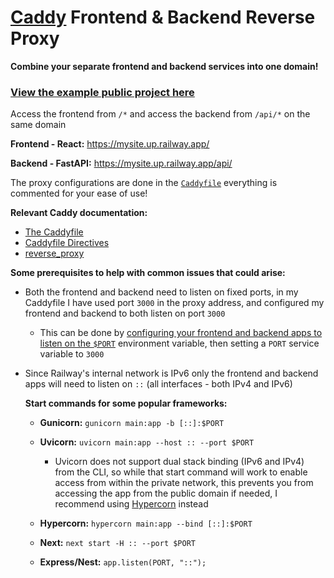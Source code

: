 # [Caddy](https://caddyserver.com/) Frontend & Backend Reverse Proxy

**Combine your **separate** frontend and backend services into one domain!**

### [View the example public project here](https://railway.app/project/35d8d571-4313-4049-9699-4e7db7f02a2f)

Access the frontend from `/*` and access the backend from `/api/*` on the same domain

**Frontend - React:** https://mysite.up.railway.app/

**Backend - FastAPI:** https://mysite.up.railway.app/api/

The proxy configurations are done in the [`Caddyfile`](https://github.com/brody192/reverse-proxy/blob/main/Caddyfile) everything is commented for your ease of use!

**Relevant Caddy documentation:**

- [The Caddyfile](https://caddyserver.com/docs/caddyfile)
- [Caddyfile Directives](https://caddyserver.com/docs/caddyfile/directives)
- [reverse_proxy](https://caddyserver.com/docs/caddyfile/directives/reverse_proxy)

**Some prerequisites to help with common issues that could arise:**

- Both the frontend and backend need to listen on fixed ports, in my Caddyfile I have used port `3000` in the proxy address, and configured my frontend and backend to both listen on port `3000`
    - This can be done by [configuring your frontend and backend apps to listen on the `$PORT`](https://docs.railway.app/troubleshoot/fixing-common-errors) environment variable, then setting a `PORT` service variable to `3000`

- Since Railway's internal network is IPv6 only the frontend and backend apps will need to listen on `::` (all interfaces - both IPv4 and IPv6)

    **Start commands for some popular frameworks:**

    - **Gunicorn:** `gunicorn main:app -b [::]:$PORT`

    - **Uvicorn:** `uvicorn main:app --host :: --port $PORT`

        - Uvicorn does not support dual stack binding (IPv6 and IPv4) from the CLI, so while that start command will work to enable access from within the private network, this prevents you from accessing the app from the public domain if needed, I recommend using [Hypercorn](https://pgjones.gitlab.io/hypercorn/) instead

    - **Hypercorn:** `hypercorn main:app --bind [::]:$PORT`

    - **Next:** `next start -H :: --port $PORT`

    - **Express/Nest:** `app.listen(PORT, "::");`

